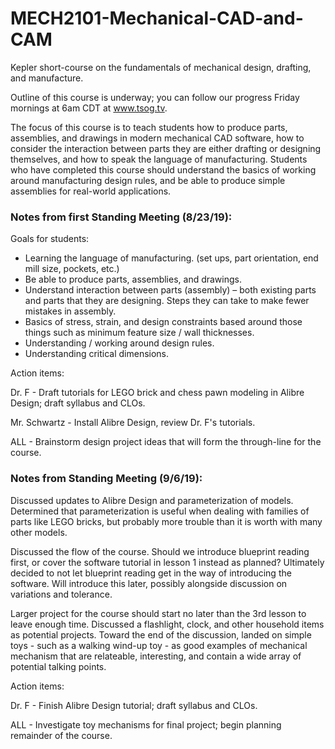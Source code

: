 # MECH2101-Mechanical-CAD-and-CAM
Kepler short-course on the fundamentals of mechanical design, drafting, and manufacture.

Outline of this course is underway; you can follow our progress Friday mornings at 6am CDT at www.tsog.tv.

The focus of this course is to teach students how to produce parts, assemblies, and drawings in modern mechanical CAD software, how to consider the interaction between parts they are either drafting or designing themselves, and how to speak the language of manufacturing. Students who have completed this course should understand the basics of working around manufacturing design rules, and be able to produce simple assemblies for real-world applications.

### Notes from first Standing Meeting (8/23/19):
Goals for students:

*	Learning the language of manufacturing. (set ups, part orientation, end mill size, pockets, etc.)
*	Be able to produce parts, assemblies, and drawings.
*	Understand interaction between parts (assembly) – both existing parts and parts that they are designing. Steps they can take to make fewer mistakes in assembly.
*	Basics of stress, strain, and design constraints based around those things such as minimum feature size / wall thicknesses.
*	Understanding / working around design rules.
*	Understanding critical dimensions.

Action items:

Dr. F - Draft tutorials for LEGO brick and chess pawn modeling in Alibre Design; draft syllabus and CLOs.

Mr. Schwartz - Install Alibre Design, review Dr. F's tutorials.

ALL - Brainstorm design project ideas that will form the through-line for the course.

### Notes from Standing Meeting (9/6/19):
Discussed updates to Alibre Design and parameterization of models. Determined that parameterization is useful when dealing with families of parts like LEGO bricks, but probably more trouble than it is worth with many other models.

Discussed the flow of the course. Should we introduce blueprint reading first, or cover the software tutorial in lesson 1 instead as planned? Ultimately decided to not let blueprint reading get in the way of introducing the software. Will introduce this later, possibly alongside discussion on variations and tolerance.

Larger project for the course should start no later than the 3rd lesson to leave enough time. Discussed a flashlight, clock, and other household items as potential projects. Toward the end of the discussion, landed on simple toys - such as a walking wind-up toy - as good examples of mechanical mechanism that are relateable, interesting, and contain a wide array of potential talking points.

Action items:

Dr. F - Finish Alibre Design tutorial; draft syllabus and CLOs.

ALL - Investigate toy mechanisms for final project; begin planning remainder of the course.
